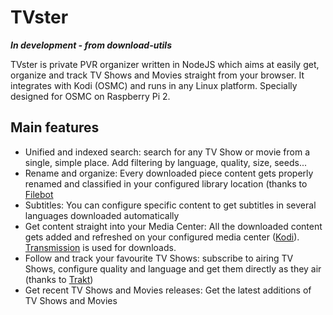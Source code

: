 # TVster

***In development - from download-utils***

TVster is private PVR organizer written in NodeJS which aims at easily get, organize and track TV Shows and Movies straight from your browser. It integrates with Kodi (OSMC) and runs in any Linux platform. Specially designed for OSMC on Raspberry Pi 2.

## Main features

- Unified and indexed search: search for any TV Show or movie from a single, simple place. Add filtering by language, quality, size, seeds...
- Rename and organize: Every downloaded piece content gets properly renamed and classified in your configured library location (thanks to [Filebot](http://www.filebot.net)
- Subtitles: You can configure specific content to get subtitles in several languages downloaded automatically
- Get content straight into your Media Center: All the downloaded content gets added and refreshed on your configured media center ([Kodi](http://kodi.tv)). [Transmission](www.transmissionbt.com/) is used for downloads.
- Follow and track your favourite TV Shows: subscribe to airing TV Shows, configure quality and language and get them directly as they air (thanks to [Trakt](http://trakt.tv))
- Get recent TV Shows and Movies releases: Get the latest additions of TV Shows and Movies
